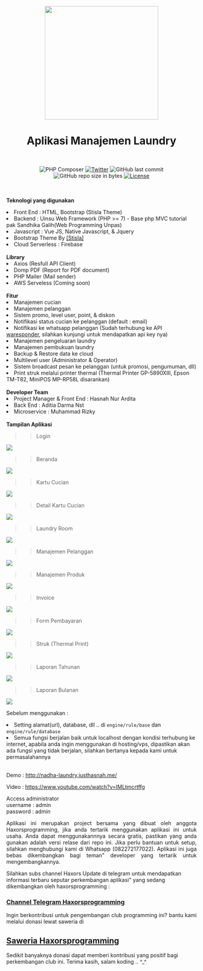 <p align="center">
<img src='https://nadhamedia.s3.ap-southeast-1.amazonaws.com/nadha_asset/logo_project/nadha_laundry_logo.jpg' width='300px'>
</p>
<h1 align="center">Aplikasi Manajemen Laundry</h1>
<br>
<span align="center">

![PHP Composer](https://github.com/haxorsprogramming/Nadha-Laundry/workflows/PHP%20Composer/badge.svg) [![Twitter](https://img.shields.io/twitter/follow/nadha_alditha.svg?style=social&label=Follow)](https://twitter.com/intent/follow?screen_name=nadha_alditha) ![GitHub last commit](https://img.shields.io/github/last-commit/haxorsprogramming/Nadha-Laundry.svg) ![GitHub repo size in bytes](https://img.shields.io/github/repo-size/badges/shields.svg) [![License](https://img.shields.io/github/license/haxorsprogramming/Nadha-Laundry.svg)](LICENSE)

</span>

<br/><br/>
<b>Teknologi yang digunakan</b>
<li>Front End : HTML, Bootstrap (Stisla Theme)</li>
<li>Backend : Uinsu Web Framework (PHP >= 7) - Base php MVC tutorial pak Sandhika Galih(Web Programming Unpas)</li>
<li>Javascript : Vue JS, Native Javascript, & Jquery</li>
<li>Bootstrap Theme By <a href='https://demo.getstisla.com/index.html'>[Stisla]</a></li>
<li>Cloud Serverless : Firebase</li>
<br/>
<b>Library</b>
<li>Axios (Resfull API Client)</li>
<li>Domp PDF (Report for PDF document)</li>
<li>PHP Mailer (Mail sender)</li>
<li>AWS Serveless (Coming soon)</li>
<br/>
<b>Fitur</b>
<li> Manajemen cucian</li>
<li> Manajemen pelanggan</li>
<li> Sistem promo, level user, point, & diskon</li>
<li> Notifikasi status cucian ke pelanggan (default : email)</li>
<li> Notifikasi ke whatsapp pelanggan (Sudah terhubung ke API <a href='https://waresponder.co.id'>waresponder</a>, silahkan kunjungi untuk mendapatkan api key nya)</li>
<li> Manajemen pengeluaran laundry</li>
<li> Manajemen pembukuan laundry</li>
<li> Backup & Restore data ke cloud</li>
<li> Multilevel user (Administrator & Operator)</li>
<li> Sistem broadcast pesan ke pelanggan (untuk promosi, pengumuman, dll)</li>
<li> Print struk melalui printer thermal (Thermal Printer GP-5890XIII, Epson TM-T82, MiniPOS MP-RP58L disarankan)</li>
<br/>
<b>Developer Team</b>
<li> Project Manager & Front End : Hasnah Nur Ardita</li>
<li> Back End : Aditia Darma Nst</li>
<li> Microservice : Muhammad Rizky</li>
<br/>
<b>Tampilan Aplikasi</b>
<br/>

>> Login

<img src='https://media.publit.io/file/cloudladun/NadhaLaundry/login.png'>

>> Beranda

<img src='https://s3-id-jkt-1.kilatstorage.id/nadhamedia/screenshoot/Nadha-Laundry/beranda.png'>

>> Kartu Cucian

<img src='https://s3-id-jkt-1.kilatstorage.id/nadhamedia/screenshoot/Nadha-Laundry/kartu_laundry.png'>

>> Detail Kartu Cucian 

<img src='https://s3-id-jkt-1.kilatstorage.id/nadhamedia/screenshoot/Nadha-Laundry/detail_kartu_laundry.png'>

>> Laundry Room

<img src='https://s3-id-jkt-1.kilatstorage.id/nadhamedia/screenshoot/Nadha-Laundry/laundry_room.png'>

>> Manajemen Pelanggan

<img src='https://s3-id-jkt-1.kilatstorage.id/nadhamedia/screenshoot/Nadha-Laundry/manajemen_pelanggan.png'>

>> Manajemen Produk

<img src='https://s3-id-jkt-1.kilatstorage.id/nadhamedia/screenshoot/Nadha-Laundry/manajemen_produk.png'>

>> Invoice

<img src='https://s3-id-jkt-1.kilatstorage.id/nadhamedia/screenshoot/Nadha-Laundry/invoice.png'>

>> Form Pembayaran

<img src='https://s3-id-jkt-1.kilatstorage.id/nadhamedia/screenshoot/Nadha-Laundry/pembayaran.png'>

>> Struk (Thermal Print)

<img src='https://s3-id-jkt-1.kilatstorage.id/nadhamedia/screenshoot/Nadha-Laundry/print_struk.png'>

>> Laporan Tahunan

<img src='https://s3-id-jkt-1.kilatstorage.id/nadhamedia/screenshoot/Nadha-Laundry/laporan_tahunan.png'>

>> Laporan Bulanan 

<img src='https://s3-id-jkt-1.kilatstorage.id/nadhamedia/screenshoot/Nadha-Laundry/laporan_bulanan.png'>

<br/>

Sebelum menggunakan : <br/>
<li> Setting alamat(url), database, dll ..  di <code>engine/rule/base</code> dan <code>engine/rule/database</code> </li>
<li> Semua fungsi berjalan baik untuk localhost dengan kondisi terhubung ke internet, apabila anda ingin menggunakan di hosting/vps, dipastikan akan ada fungsi yang tidak berjalan, silahkan bertanya kepada kami untuk permasalahannya</li>
<br/>

Demo : http://nadha-laundry.justhasnah.me/

Video : https://www.youtube.com/watch?v=IMLtmcrtffg

Access administrator<br/>
username : admin<br/>
password : admin<br/>
<p align='justify'>
Aplikasi ini merupakan project bersama yang dibuat oleh anggota Haxorsprogramming, jika anda tertarik menggunakan aplikasi ini untuk usaha. Anda dapat menggunakannnya secara gratis, pastikan yang anda gunakan adalah versi relase dari repo ini. Jika perlu bantuan untuk setup, silahkan menghubungi kami di Whatsapp (082272177022). Aplikasi ini juga bebas dikembangkan bagi teman" developer yang tertarik untuk mengembangkannya.
</p>

Silahkan subs channel Haxors Update di telegram untuk mendapatkan informasi terbaru seputar perkembangan aplikasi" yang sedang dikembangkan oleh haxorsprogramming : 
<h3><a href='https://t.me/haxorsupdate'>Channel Telegram Haxorsprogramming</a></h3>

<p align='justify'>
Ingin berkontribusi untuk pengembangan club programming ini? bantu kami melalui donasi lewat saweria di <h2><a href='https://saweria.co/donate/haxorsprogramming'>Saweria Haxorsprogramming</a></h2>Sedikit banyaknya donasi dapat memberi kontribusi yang positif bagi perkembangan club ini. Terima kasih, salam koding .. ^_^
</p>
